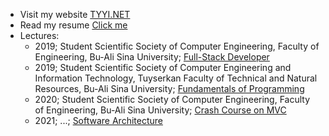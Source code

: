- Visit my website [TYYI.NET](http://tyyi.net)
- Read my resume [Click me](http://kouy.ir/cv)
- Lectures:
  - 2019; Student Scientific Society of Computer Engineering, Faculty of Engineering, Bu-Ali Sina University; [Full-Stack Developer](https://github.com/tayyebi/BASU-Full-Stack-98)
  - 2019; Student Scientific Society of Computer Engineering and Information Technology, Tuyserkan Faculty of Technical and Natural Resources, Bu-Ali Sina University; [Fundamentals of Programming](https://github.com/tayyebi/BASU-Fundamentals-98)
  - 2020; Student Scientific Society of Computer Engineering, Faculty of Engineering, Bu-Ali Sina University; [Crash Course on MVC](https://github.com/tayyebi/BASU-MVC-99)
  - 2021; ...; [Software Architecture](https://github.com/tayyebi/Software-Architecture-1400)
